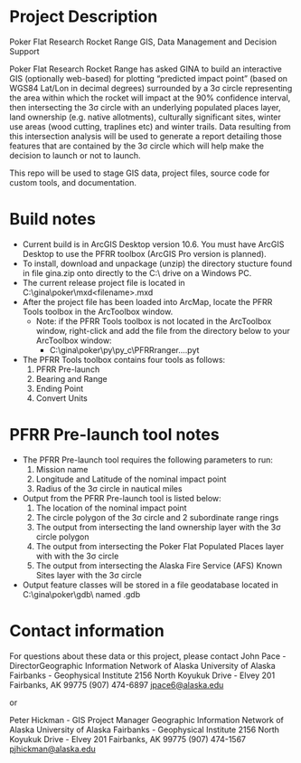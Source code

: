 # Project Description
Poker Flat Research Rocket Range GIS, Data Management and Decision Support

Poker Flat Research Rocket Range has asked GINA to build an interactive GIS (optionally web-based)
for plotting “predicted impact point” (based on WGS84 Lat/Lon in decimal degrees) surrounded by a
3σ circle representing the area within which the rocket will impact at the 90% confidence interval,
then intersecting the 3σ circle with an underlying populated places layer, land ownership
(e.g. native allotments), culturally significant sites, winter use areas (wood cutting, traplines etc)
and winter trails.  Data resulting from this intersection analysis will be used to generate a report
detailing those features that are contained by the 3σ circle which will help make the decision
to launch or not to launch.

This repo will be used to stage GIS data, project files, source code for custom tools, and
documentation.  

# Build notes
- Current build is in ArcGIS Desktop version 10.6.  You must have ArcGIS Desktop to use the PFRR toolbox (ArcGIS Pro version is planned).
- To install, download and unpackage (unzip) the directory stucture found in file gina.zip onto directly to the C:\ drive on a Windows PC. 
- The current release project file is located in C:\gina\poker\mxd\<filename>.mxd
- After the project file has been loaded into ArcMap, locate the PFRR Tools toolbox in the ArcToolbox window.
  - Note: if the PFRR Tools toolbox is not located in the ArcToolbox window, right-click and add the file from the directory below to your ArcToolbox window: 
    - C:\gina\poker\py\py_c\PFRRranger...<release version>.pyt
- The PFRR Tools toolbox contains four tools as follows:
  1.  PFRR Pre-launch
  2.  Bearing and Range
  3.  Ending Point
  4.  Convert Units
  
# PFRR Pre-launch tool notes
- The PFRR Pre-launch tool requires the following parameters to run:
  1.  Mission name
  2.  Longitude and Latitude of the nominal impact point
  3.  Radius of the 3σ circle in nautical miles
- Output from the PFRR Pre-launch tool is listed below:
  1.  The location of the nominal impact point
  2.  The circle polygon of the 3σ circle and 2 subordinate range rings
  3.  The output from intersecting the land ownership layer with the 3σ circle polygon
  4.  The output from intersecting the Poker Flat Populated Places layer with with the 3σ circle
  5.  The output from intersecting the Alaska Fire Service (AFS) Known Sites layer with the 3σ circle
- Output feature classes will be stored in a file geodatabase located in C:\gina\poker\gdb\ named <Mission Name>.gdb
  
#  Contact information
For questions about these data or this project, please contact 
John Pace - DirectorGeographic Information Network of Alaska
University of Alaska Fairbanks - Geophysical Institute
2156 North Koyukuk Drive - Elvey 201
Fairbanks, AK  99775
(907) 474-6897
jpace6@alaska.edu

or

Peter Hickman - GIS Project Manager
Geographic Information Network of Alaska
University of Alaska Fairbanks - Geophysical Institute
2156 North Koyukuk Drive - Elvey 201
Fairbanks, AK  99775
(907) 474-1567
pjhickman@alaska.edu
